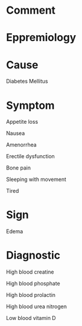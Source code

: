 # Comment

# Eppremiology

# Cause

Diabetes Mellitus

# Symptom

Appetite loss

Nausea

Amenorrhea

Erectile dysfunction

Bone pain

Sleeping with movement

Tired

# Sign

Edema

# Diagnostic

High blood creatine

High blood phosphate

High blood prolactin

High blood urea nitrogen

Low blood vitamin D
